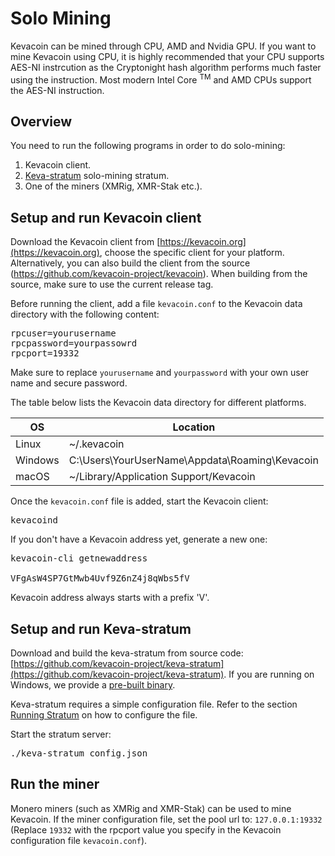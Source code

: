 # Solo Mining

Kevacoin can be mined through CPU, AMD and Nvidia GPU. If you want to mine Kevacoin using CPU, it is highly recommended that your CPU supports AES-NI instrcution as the Cryptonight hash algorithm performs much faster using the instruction. Most modern Intel Core <sup>TM</sup> and AMD CPUs support the AES-NI instruction.

## Overview

You need to run the following programs in order to do solo-mining:

1. Kevacoin client.
2. [Keva-stratum](https://github.com/kevacoin-project/keva-stratum) solo-mining stratum.
3. One of the miners (XMRig, XMR-Stak etc.).

## Setup and run Kevacoin client

Download the Kevacoin client from [https://kevacoin.org](https://kevacoin.org), choose the specific client for your platform. Alternatively, you can also build the client from the source (<https://github.com/kevacoin-project/kevacoin>). When building from the source, make sure to use the current release tag.

Before running the client, add a file `kevacoin.conf` to the Kevacoin data directory with the following content:

<pre>
rpcuser=yourusername
rpcpassword=yourpassowrd
rpcport=19332
</pre>

Make sure to replace `yourusername` and `yourpassword` with your own user name and secure password.

The table below lists the Kevacoin data directory for different platforms.

| OS        | Location |
|---        | ---      |
|Linux      | ~/.kevacoin |
|Windows    | C:\Users\YourUserName\Appdata\Roaming\Kevacoin |
|macOS      | ~/Library/Application Support/Kevacoin |

Once the `kevacoin.conf` file is added, start the Kevacoin client:

<pre>
kevacoind
</pre>

If you don't have a Kevacoin address yet, generate a new one:

<pre>
kevacoin-cli getnewaddress

VFgAsW4SP7GtMwb4Uvf9Z6nZ4j8qWbs5fV
</pre>

Kevacoin address always starts with a prefix 'V'.

## Setup and run Keva-stratum

Download and build the keva-stratum from source code: [https://github.com/kevacoin-project/keva-stratum](https://github.com/kevacoin-project/keva-stratum). If you are running on Windows, we provide a [pre-built binary](https://github.com/kevacoin-project/keva-stratum/releases).

Keva-stratum requires a simple configuration file. Refer to the section [Running Stratum](https://github.com/kevacoin-project/keva-stratum#running-stratum) on how to configure the file.

Start the stratum server:
<pre>
./keva-stratum config.json
</pre>


## Run the miner

Monero miners (such as XMRig and XMR-Stak) can be used to mine Kevacoin. If the miner configuration file, set the pool url to: `127.0.0.1:19332` (Replace `19332` with the rpcport value you specify in the Kevacoin configuration file `kevacoin.conf`).











